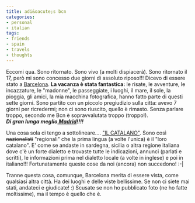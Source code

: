 ```yaml
---
title: adi&oacute;s bcn
categories:
- personal
- italian
tags:
- friends
- spain
- travels
- thoughts
---
```

Eccomi qua. Sono ritornato. Sono vivo (a molti dispiacerà). Sono ritornato il
17, però mi sono concesso due giorni di assoluto riposo!!! Dicevo di essere
stato a [Barcelona](http://it.wikipedia.org/wiki/Barcellona
"http://it.wikipedia.org/wiki/Barcellona" ). **La vacanza è stata
fantastica:** le risate, le avventure, le incazzature, le "madonne", le
passeggiate, i luoghi, il mare, il sole, la pioggia, gli amici, la mia
macchina fotografica, hanno fatto parte di questi sette giorni. Sono partito
con un piccolo pregiudizio sulla citta: avevo 7 giorni per ricredermi; non ci
sono riuscito, quello è rimasto. Senza parlare troppo, secondo me Bcn è
sopravvalutata troppo (troppo!).  
_**Di gran lunga meglio[ Madrid](http://it.wikipedia.org/wiki/Madrid
"http://it.wikipedia.org/wiki/Madrid" )!!!!**_

Una cosa sola ci tengo a sottolineare.... ["IL
CATALANO"](http://it.wikipedia.org/wiki/Catalano
"http://it.wikipedia.org/wiki/Catalano" ). Sono così ~~nazionalisti~~
"regionali" che la prima lingua (a volte l'unica) è il "loro catalano". E'
come se andaste in sardegna, sicilia o altra regione italiana dove c'è un
forte dialetto e trovaste tutte le indicazioni, annunci (parlati e scritti),
le informazioni prima nel dialetto locale (a volte in inglese) e poi in
italiano!!! Fortunatamente queste cose da noi (ancora) non succedono! :-|

Tranne questa cosa, comunque, Barcelona merita di essere vista, come qualsiasi
altra città. Ha dei luoghi e delle viste bellissime. Se non ci siete mai
stati, andateci e giudicate! :) Scusate se non ho pubblicato foto (ne ho fatte
moltissime), ma il tempo è quello che è.

